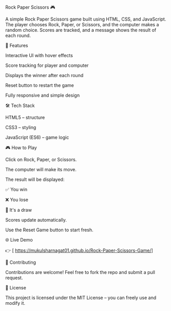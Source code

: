 Rock Paper Scissors 🎮

A simple Rock Paper Scissors game built using HTML, CSS, and JavaScript.
The player chooses Rock, Paper, or Scissors, and the computer makes a random choice. Scores are tracked, and a message shows the result of each round.


🚀 Features

Interactive UI with hover effects

Score tracking for player and computer

Displays the winner after each round

Reset button to restart the game

Fully responsive and simple design


🛠️ Tech Stack

HTML5 – structure

CSS3 – styling

JavaScript (ES6) – game logic


🎮 How to Play

Click on Rock, Paper, or Scissors.

The computer will make its move.

The result will be displayed:

✅ You win

❌ You lose

🤝 It's a draw

Scores update automatically.

Use the Reset Game button to start fresh.



🌐 Live Demo

👉 [ https://mukulsharnagat01.github.io/Rock-Paper-Scissors-Game/]


🤝 Contributing

Contributions are welcome! Feel free to fork the repo and submit a pull request.


📜 License

This project is licensed under the MIT License – you can freely use and modify it.
